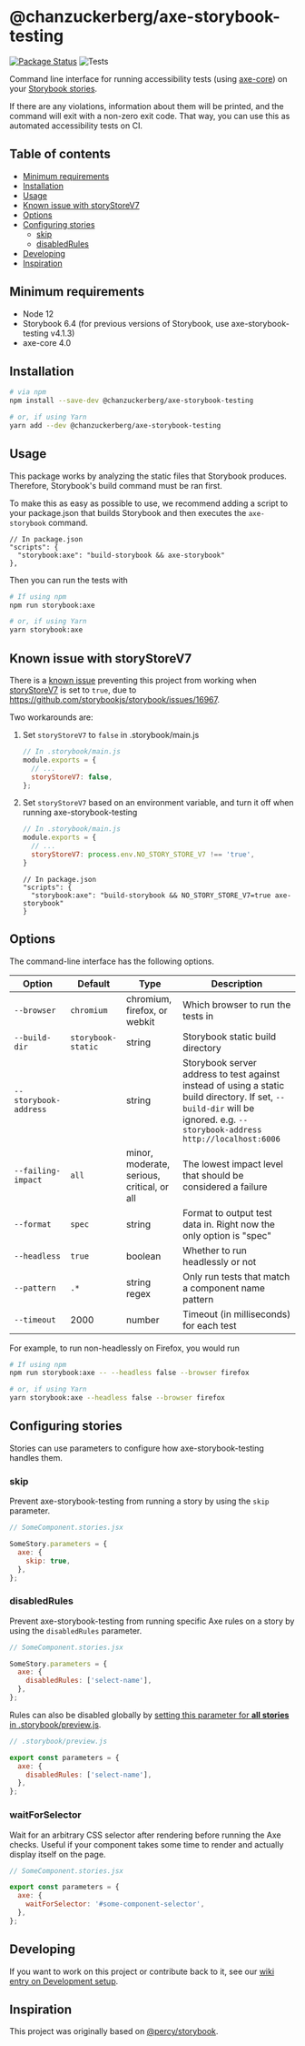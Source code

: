 # @chanzuckerberg/axe-storybook-testing

[![Package Status](https://img.shields.io/npm/v/@chanzuckerberg/axe-storybook-testing.svg)](https://www.npmjs.com/package/@chanzuckerberg/axe-storybook-testing) ![Tests](https://github.com/chanzuckerberg/axe-storybook-testing/workflows/Tests/badge.svg)

Command line interface for running accessibility tests (using [axe-core](https://github.com/dequelabs/axe-core)) on your [Storybook stories](https://storybook.js.org/docs/react/api/csf).

If there are any violations, information about them will be printed, and the command will exit with a non-zero exit code. That way, you can use this as automated accessibility tests on CI.

## Table of contents

- [Minimum requirements](#minimum-requirements)
- [Installation](#installation)
- [Usage](#usage)
- [Known issue with storyStoreV7](#known-issue)
- [Options](#options)
- [Configuring stories](#configuring-stories)
  - [skip](#skip)
  - [disabledRules](#disabledrules)
- [Developing](#developing)
- [Inspiration](#inspiration)

## Minimum requirements

- Node 12
- Storybook 6.4 (for previous versions of Storybook, use axe-storybook-testing v4.1.3)
- axe-core 4.0

## Installation

```sh
# via npm
npm install --save-dev @chanzuckerberg/axe-storybook-testing

# or, if using Yarn
yarn add --dev @chanzuckerberg/axe-storybook-testing
```

## Usage

This package works by analyzing the static files that Storybook produces. Therefore, Storybook's build command must be ran first.

To make this as easy as possible to use, we recommend adding a script to your package.json that builds Storybook and then executes the `axe-storybook` command.

```jsonc
// In package.json
"scripts": {
  "storybook:axe": "build-storybook && axe-storybook"
},
```

Then you can run the tests with

```sh
# If using npm
npm run storybook:axe

# or, if using Yarn
yarn storybook:axe
```

## Known issue with storyStoreV7

There is a [known issue](https://github.com/chanzuckerberg/axe-storybook-testing/issues/51) preventing this project from working when [storyStoreV7](https://storybook.js.org/blog/storybook-on-demand-architecture/) is set to `true`, due to https://github.com/storybookjs/storybook/issues/16967.

Two workarounds are:

1. Set `storyStoreV7` to `false` in .storybook/main.js
   ```js
   // In .storybook/main.js
   module.exports = {
     // ...
     storyStoreV7: false,
   };
   ```
2. Set `storyStoreV7` based on an environment variable, and turn it off when running axe-storybook-testing
   ```js
   // In .storybook/main.js
   module.exports = {
     // ...
     storyStoreV7: process.env.NO_STORY_STORE_V7 !== 'true',
   }
   ```
   ```jsonc
   // In package.json
   "scripts": {
     "storybook:axe": "build-storybook && NO_STORY_STORE_V7=true axe-storybook"
   }
   ```

## Options

The command-line interface has the following options.

Option|Default|Type|Description
-|-|-|-
`--browser`|`chromium`|chromium, firefox, or webkit|Which browser to run the tests in
`--build-dir`|`storybook-static`|string|Storybook static build directory
`--storybook-address`||string|Storybook server address to test against instead of using a static build directory. If set, `--build-dir` will be ignored. e.g. `--storybook-address http://localhost:6006`
`--failing-impact`|`all`|minor, moderate, serious, critical, or all|The lowest impact level that should be considered a failure
`--format`|`spec`|string|Format to output test data in. Right now the only option is "spec"
`--headless`|`true`|boolean|Whether to run headlessly or not
`--pattern`|`.*`|string regex|Only run tests that match a component name pattern
`--timeout`|2000|number|Timeout (in milliseconds) for each test

For example, to run non-headlessly on Firefox, you would run

```sh
# If using npm
npm run storybook:axe -- --headless false --browser firefox

# or, if using Yarn
yarn storybook:axe --headless false --browser firefox
```

## Configuring stories

Stories can use parameters to configure how axe-storybook-testing handles them.

### skip

Prevent axe-storybook-testing from running a story by using the `skip` parameter.

```jsx
// SomeComponent.stories.jsx

SomeStory.parameters = {
  axe: {
    skip: true,
  },
};
```

### disabledRules

Prevent axe-storybook-testing from running specific Axe rules on a story by using the `disabledRules` parameter.

```jsx
// SomeComponent.stories.jsx

SomeStory.parameters = {
  axe: {
    disabledRules: ['select-name'],
  },
};
```

Rules can also be disabled globally by [setting this parameter for **all stories** in .storybook/preview.js](https://storybook.js.org/docs/react/writing-stories/parameters#global-parameters).

```jsx
// .storybook/preview.js

export const parameters = {
  axe: {
    disabledRules: ['select-name'],
  },
};
```

### waitForSelector

Wait for an arbitrary CSS selector after rendering before running the Axe checks. Useful if your component takes some time to render and actually display itself on the page.

```jsx
// SomeComponent.stories.jsx

export const parameters = {
  axe: {
    waitForSelector: '#some-component-selector',
  },
};
```

## Developing

If you want to work on this project or contribute back to it, see our [wiki entry on Development setup](https://github.com/chanzuckerberg/axe-storybook-testing/wiki/Development-setup).

## Inspiration

This project was originally based on [@percy/storybook](https://github.com/percy/percy-storybook).
